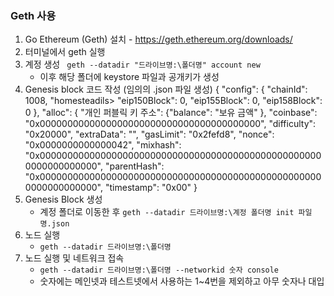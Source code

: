 ### Geth 사용
1. Go Ethereum (Geth) 설치 - https://geth.ethereum.org/downloads/
2. 터미널에서 geth 실행
3. 계정 생성 
    ` geth --datadir "드라이브명:\폴더명" account new`
    - 이후 해당 폴더에 keystore 파일과 공개키가 생성
4. Genesis block 코드 작성 (임의의 .json 파일 생성)
    {
    "config": {
        "chainId": 1008,
        "homesteadils>
        "eip150Block": 0,
        "eip155Block": 0,
        "eip158Block": 0
    },
    "alloc": {
        "개인 퍼블릭 키 주소": {"balance": "보유 금액"
    },
    "coinbase": "0x0000000000000000000000000000000000000000",
    "difficulty": "0x20000",
    "extraData": "",
    "gasLimit": "0x2fefd8",
    "nonce": "0x0000000000000042",
    "mixhash":      "0x0000000000000000000000000000000000000000000000000000000000000000",
    "parentHash": "0x0000000000000000000000000000000000000000000000000000000000000000",
    "timestamp": "0x00"
    }
5. Genesis Block 생성
    - 계정 폴더로 이동한 후 `geth --datadir 드라이브명:\계정 폴더명 init 파일명.json`
6. 노드 실행
    - `geth --datadir 드라이브명:\폴더명`
7. 노드 실행 및 네트워크 접속
    - `geth --datadir 드라이브명:\폴더명 --networkid 숫자 console`
    - 숫자에는 메인넷과 테스트넷에서 사용하는 1~4번을 제외하고 아무 숫자나 대입
